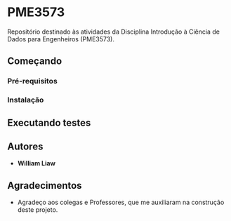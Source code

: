 # PME3573

Repositório destinado às atividades da Disciplina Introdução à Ciência de Dados para Engenheiros (PME3573).

## Começando

### Pré-requisitos

### Instalação

## Executando testes

## Autores

- **William Liaw**

## Agradecimentos

- Agradeço aos colegas e Professores, que me auxiliaram na construção deste projeto.
